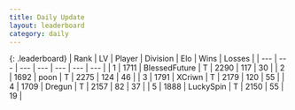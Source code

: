 ```yaml
---
title: Daily Update
layout: leaderboard
category: daily
---
```


{: .leaderboard}
| Rank | LV | Player | Division | Elo | Wins | Losses |
| --- | --- | --- | --- | --- | --- | --- |
| <span data-change="1">1</span> | 1711 | <span title="ID: 692745">BlessedFuture</span> | T | <span data-change="24">2290</span> | <span data-change="14">117</span> | <span data-change="2">30</span> |
| <span data-change="-1">2</span> | 1692 | <span title="ID: 540690">poon</span> | T | <span data-change="-3">2275</span> | <span data-change="8">124</span> | <span data-change="2">46</span> |
| <span data-change="7">3</span> | 1791 | <span title="ID: 448883">XCriwn</span> | T | <span data-change="88">2179</span> | <span data-change="34">120</span> | <span data-change="10">55</span> |
| <span data-change="-1">4</span> | 1709 | <span title="ID: 337810">Dregun</span> | T | <span data-change="0">2157</span> | <span data-change="0">82</span> | <span data-change="0">37</span> |
| <span data-change="-1">5</span> | 1888 | <span title="ID: 498412">LuckySpin</span> | T | <span data-change="0">2150</span> | <span data-change="0">55</span> | <span data-change="0">19</span> |